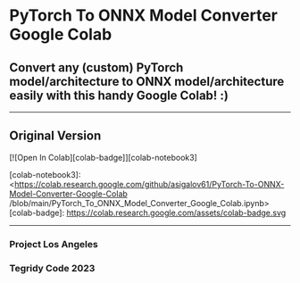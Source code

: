 # PyTorch To ONNX Model Converter Google Colab
## Convert any (custom) PyTorch model/architecture to ONNX model/architecture easily with this handy Google Colab! :)
***

## Original Version

[![Open In Colab][colab-badge]][colab-notebook3]

[colab-notebook3]: <https://colab.research.google.com/github/asigalov61/PyTorch-To-ONNX-Model-Converter-Google-Colab
/blob/main/PyTorch_To_ONNX_Model_Converter_Google_Colab.ipynb>
[colab-badge]: <https://colab.research.google.com/assets/colab-badge.svg>

***

### Project Los Angeles
### Tegridy Code 2023
